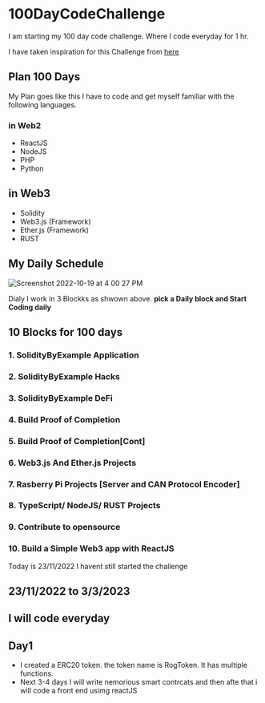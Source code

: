 # 100DayCodeChallenge
I am starting my 100 day code challenge. Where I code everyday for 1 hr.


I have taken inspiration for this Challenge from [here](https://www.100daysofcode.com/)

## Plan 100 Days
My Plan goes like this I have to code and get myself familiar with the following languages.

### in Web2

- ReactJS
- NodeJS
- PHP
- Python

## in Web3

- Solidity
- Web3.js (Framework)
- Ether.js (Framework)
- RUST


## My Daily Schedule 
![Screenshot 2022-10-19 at 4 00 27 PM](https://user-images.githubusercontent.com/29357326/196669374-a54e101d-a9ba-41dd-b23b-2de35a01e429.png)

Dialy I work in 3 Blockks as shwown above. 
**pick a Daily block and Start Coding daily**

## 10 Blocks for 100 days 
### 1. SolidityByExample Application 
### 2. SolidityByExample Hacks 
### 3. SolidityByExample DeFi
### 4. Build Proof of Completion 
### 5. Build Proof of Completion[Cont]
### 6. Web3.js And Ether.js Projects 
### 7. Rasberry Pi Projects [Server and CAN Protocol Encoder]
### 8. TypeScript/ NodeJS/ RUST Projects
### 9. Contribute to opensource 
### 10. Build a Simple Web3 app with ReactJS

Today is 23/11/2022 I havent still started  the challenge 
## 23/11/2022 to 3/3/2023 
## I will code everyday
## Day1
- I created a ERC20 token. the token name is RogToken. It has multiple functions.
- Next 3-4 days I will write nemorious smart contrcats and then afte that i will code a front end usimg reactJS
 


